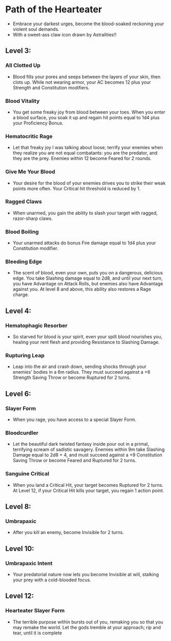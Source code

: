 # Path of the Hearteater
- Embrace your darkest urges, become the blood-soaked reckoning your violent soul demands.
- With a sweet-ass claw icon drawn by Astralities!!


## Level 3:
### All Clotted Up
- Blood fills your pores and seeps between the layers of your skin, then clots up. While not wearing armor, your AC becomes 12 plus your Strength and Constitution modifiers.

### Blood Vitality
- You get some freaky joy from blood between your toes. When you enter a blood surface, you soak it up and regain hit points equal to 1d4 plus your Proficiency Bonus.

### Hematocritic Rage
- Let that freaky joy I was talking about loose; terrify your enemies when they realize you are not equal combatants: you are the predator, and they are the prey. Enemies within 12 become Feared for 2 rounds.

### Give Me Your Blood
- Your desire for the blood of your enemies drives you to strike their weak points more often. Your Critical hit threshold is reduced by 1.

### Ragged Claws
- When unarmed, you gain the ability to slash your target with ragged, razor-sharp claws.

### Blood Boiling
- Your unarmed attacks do bonus Fire damage equal to 1d4 plus your Constitution modifier.

### Bleeding Edge
- The scent of blood, even your own, puts you on a dangerous, delicious edge. You take Slashing damage equal to 2d8, and until your next turn, you have Advantage on Attack Rolls, but enemies also have Advantage against you. At level 8 and above, this ability also restores a Rage charge.


## Level 4:
### Hematophagic Resorber
- So starved for blood is your spirit, even your spilt blood nourishes you, healing your rent flesh and providing Resistance to Slashing Damage.

### Rupturing Leap
- Leap into the air and crash down, sending shocks through your enemies' bodies in a 6m radius. They must succeed against a +6 Strength Saving Throw or become Ruptured for 2 turns.


## Level 6:
### Slayer Form
- When you rage, you have access to a special Slayer Form.

### Bloodcurdler
- Let the beautiful dark twisted fantasy inside pour out in a primal, terrifying scream of sadistic savagery. Enemies within 9m take Slashing Damage equal to 2d8 + 4, and must succeed against a +9 Constitution Saving Throw or become Feared and Ruptured for 2 turns.

### Sanguine Critical
- When you land a Critical Hit, your target becomes Ruptured for 2 turns. At Level 12, if your Critical Hit kills your target, you regain 1 action point.


## Level 8:
### Umbrapaxic
- After you kill an enemy, become Invisible for 2 turns.


## Level 10:
### Umbrapaxic Intent
- Your predatorial nature now lets you become Invisible at will, stalking your prey with a cold-blooded focus.


## Level 12: 
### Hearteater Slayer Form
- The terrible purpose within bursts out of you, remaking you so that you may remake the world. Let the gods tremble at your approach; rip and tear, until it is complete
